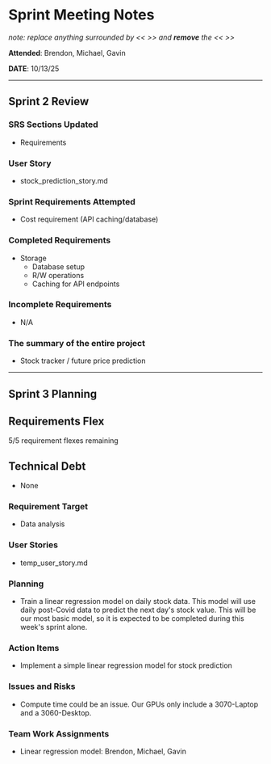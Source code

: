 # Sprint Meeting Notes

*note: replace anything surrounded by << >> and **remove** the << >>*

**Attended**: Brendon, Michael, Gavin

**DATE**: 10/13/25

***

## Sprint 2 Review

### SRS Sections Updated

- Requirements

### User Story

- stock_prediction_story.md

### Sprint Requirements Attempted

- Cost requirement (API caching/database)

### Completed Requirements

- Storage
    - Database setup
    - R/W operations
    - Caching for API endpoints

### Incomplete Requirements

- N/A

### The summary of the entire project

- Stock tracker / future price prediction

***

## Sprint 3 Planning

## Requirements Flex

5/5 requirement flexes remaining

## Technical Debt

- None

### Requirement Target

- Data analysis

### User Stories

- temp_user_story.md

### Planning

- Train a linear regression model on daily stock data. This model will use daily post-Covid data to predict the next day's stock value. This will be our most basic model, so it is expected to be completed during this week's sprint alone.

### Action Items

- Implement a simple linear regression model for stock prediction

### Issues and Risks

- Compute time could be an issue. Our GPUs only include a 3070-Laptop and a 3060-Desktop.

### Team Work Assignments

- Linear regression model: Brendon, Michael, Gavin